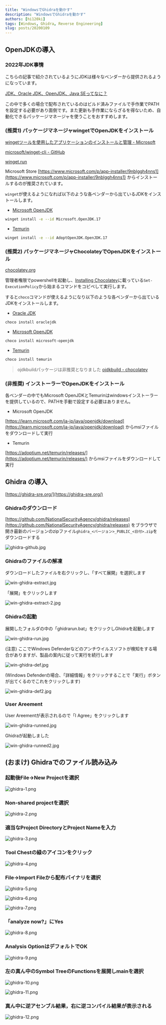 ```yaml
---
title: "WindowsでGhidraを動かす"
description: "WindowsでGhidraを動かす"
authors: [hi120ki]
tags: [Windows, Ghidra, Reverse Engineering]
slug: posts/20200109
---
```


## OpenJDKの導入

### 2022年JDK事情

こちらの記事で紹介されているようにJDKは様々なベンダーから提供されるようになっています。

[JDK、Oracle JDK、OpenJDK、Java SEってなに？](https://qiita.com/nowokay/items/c1de127354cd1b0ddc5e)

<!-- truncate -->

この中で多くの場合で配布されているのはビルド済みファイルで手作業でPATHを設定する必要があり面倒です。また更新も手作業にならざるを得ないため、自動化できるパッケージマネージャを使うことをおすすめします。

### (推奨1) パッケージマネージャwingetでOpenJDKをインストール

[wingetツールを使用したアプリケーションのインストールと管理 - Microsoft](https://learn.microsoft.com/ja-jp/windows/package-manager/winget/)

[microsoft/winget-cli - GitHub](https://github.com/microsoft/winget-cli)

[winget.run](https://winget.run/)

Microsoft Store [https://www.microsoft.com/p/app-installer/9nblggh4nns1](https://www.microsoft.com/p/app-installer/9nblggh4nns1) からインストールするのが推奨されています。

`winget`が使えるようになれば以下のような各ベンダーから出ているJDKをインストールします。

- [Microsoft OpenJDK](https://winget.run/pkg/Microsoft/OpenJDK.17)

```bash
winget install -e --id Microsoft.OpenJDK.17
```

- [Temurin](https://winget.run/pkg/AdoptOpenJDK/OpenJDK.17)

```bash
winget install -e --id AdoptOpenJDK.OpenJDK.17
```

### (推奨2) パッケージマネージャChocolateyでOpenJDKをインストール

[chocolatey.org](https://chocolatey.org/)

管理者権限でpowershellを起動し、[Installing Chocolatey](https://chocolatey.org/install)に載っている`Set-ExecutionPolicy`から始まるコマンドをコピペして実行します。

すると`choco`コマンドが使えるようになり以下のような各ベンダーから出ているJDKをインストールします。

- [Oracle JDK](https://community.chocolatey.org/packages/oraclejdk)

```bash
choco install oraclejdk
```

- [Microsoft OpenJDK](https://community.chocolatey.org/packages/microsoft-openjdk)

```bash
choco install microsoft-openjdk
```

- [Temurin](https://community.chocolatey.org/packages/Temurin)

```bash
choco install temurin
```

> ojdkbuildパッケージは非推奨となりました
> [ojdkbuild - chocolatey](https://chocolatey.org/packages/ojdkbuild)

### (非推奨) インストーラーでOpenJDKをインストール

各ベンダーの中でもMicrosoft OpenJDKとTemurinはwindowsインストーラーを提供しているので、PATHを手動で設定する必要はありません。

- Microsoft OpenJDK

[https://learn.microsoft.com/ja-jp/java/openjdk/download](https://learn.microsoft.com/ja-jp/java/openjdk/download) からmsiファイルをダウンロードして実行

- Temurin

[https://adoptium.net/temurin/releases/](https://adoptium.net/temurin/releases/) からmsiファイルをダウンロードして実行

## Ghidra の導入

[https://ghidra-sre.org/](https://ghidra-sre.org/)

### Ghidraのダウンロード

[https://github.com/NationalSecurityAgency/ghidra/releases](https://github.com/NationalSecurityAgency/ghidra/releases) をブラウザで開き最新のバージョンのzipファイル`ghidra_<バージョン>_PUBLIC_<日付>.zip`をダウンロードする

![ghidra-github.jpg](/img/hugo/ghidra-github.jpg)

### Ghidraのファイルの解凍

ダウンロードしたファイルを右クリックし、「すべて展開」を選択します

![win-ghidra-extract.jpg](/img/hugo/win-ghidra-extract.jpg)

「展開」をクリックします

![win-ghidra-extract-2.jpg](/img/hugo/win-ghidra-extract-2.jpg)

### Ghidraの起動

展開したフォルダの中の「ghidrarun.bat」をクリックしGhidraを起動します

![win-ghidra-run.jpg](/img/hugo/win-ghidra-run.jpg)

(注意) ここでWindows Defenderなどのアンチウイルスソフトが検知をする場合がありますが、製品の案内に従って実行を続行します

![win-ghidra-def.jpg](/img/hugo/win-ghidra-def.jpg)

(Windows Defenderの場合、「詳細情報」をクリックすることで「実行」ボタンが出てくるのでこれをクリックします)

![win-ghidra-def2.jpg](/img/hugo/win-ghidra-def2.jpg)

### User Areement

User Areementが表示されるので「I Agree」をクリックします

![win-ghidra-runned.jpg](/img/hugo/win-ghidra-runned.jpg)

Ghidraが起動しました

![win-ghidra-runned2.jpg](/img/hugo/win-ghidra-runned2.jpg)

## (おまけ) Ghidraでのファイル読み込み

### 起動後File→New Projectを選択

![ghidra-1.png](/img/hugo/ghidra-1.png)

### Non-shared projectを選択

![ghidra-2.png](/img/hugo/ghidra-2.png)

### 適当なProject DirectoryとProject Nameを入力

![ghidra-3.png](/img/hugo/ghidra-3.png)

### Tool Chestの緑のアイコンをクリック

![ghidra-4.png](/img/hugo/ghidra-4.png)

### File→Import Fileから配布バイナリを選択

![ghidra-5.png](/img/hugo/ghidra-5.png)

![ghidra-6.png](/img/hugo/ghidra-6.png)

![ghidra-7.png](/img/hugo/ghidra-7.png)

### 「analyze now?」にYes

![ghidra-8.png](/img/hugo/ghidra-8.png)

### Analysis OptionはデフォルトでOK

![ghidra-9.png](/img/hugo/ghidra-9.png)

### 左の真ん中のSymbol TreeのFunctionsを展開しmainを選択

![ghidra-10.png](/img/hugo/ghidra-10.png)

![ghidra-11.png](/img/hugo/ghidra-11.png)

### 真ん中に逆アセンブル結果，右に逆コンパイル結果が表示される

![ghidra-12.png](/img/hugo/ghidra-12.png)
